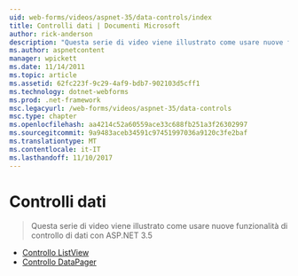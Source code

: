 ```yaml
---
uid: web-forms/videos/aspnet-35/data-controls/index
title: Controlli dati | Documenti Microsoft
author: rick-anderson
description: "Questa serie di video viene illustrato come usare nuove funzionalità di controllo di dati con ASP.NET 3.5"
ms.author: aspnetcontent
manager: wpickett
ms.date: 11/14/2011
ms.topic: article
ms.assetid: 62fc223f-9c29-4af9-bdb7-902103d5cff1
ms.technology: dotnet-webforms
ms.prod: .net-framework
msc.legacyurl: /web-forms/videos/aspnet-35/data-controls
msc.type: chapter
ms.openlocfilehash: aa4214c52a60559ace33c688fb251a3f26302997
ms.sourcegitcommit: 9a9483aceb34591c97451997036a9120c3fe2baf
ms.translationtype: MT
ms.contentlocale: it-IT
ms.lasthandoff: 11/10/2017
---
```

<a name="data-controls"></a>Controlli dati
====================
> Questa serie di video viene illustrato come usare nuove funzionalità di controllo di dati con ASP.NET 3.5


- [Controllo ListView](the-listview-control.md)
- [Controllo DataPager](the-datapager-control.md)
